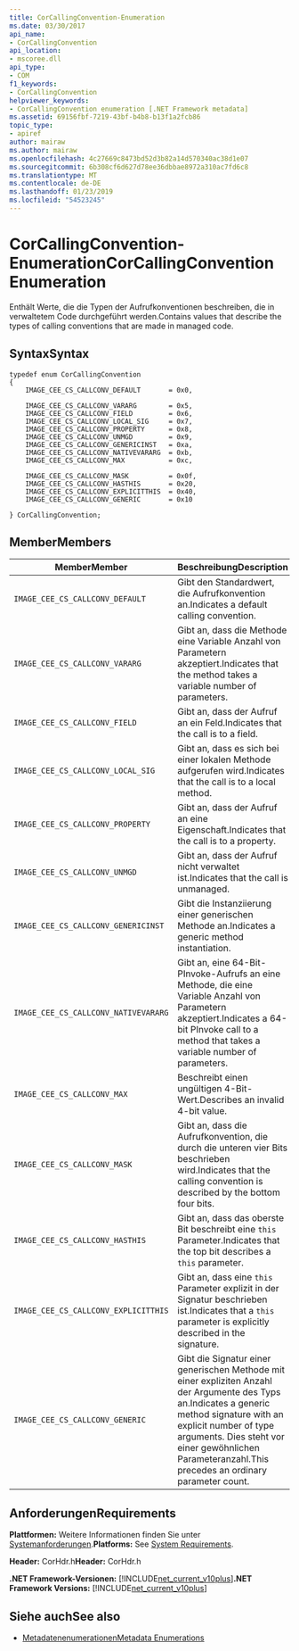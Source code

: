 ```yaml
---
title: CorCallingConvention-Enumeration
ms.date: 03/30/2017
api_name:
- CorCallingConvention
api_location:
- mscoree.dll
api_type:
- COM
f1_keywords:
- CorCallingConvention
helpviewer_keywords:
- CorCallingConvention enumeration [.NET Framework metadata]
ms.assetid: 69156fbf-7219-43bf-b4b8-b13f1a2fcb86
topic_type:
- apiref
author: mairaw
ms.author: mairaw
ms.openlocfilehash: 4c27669c8473bd52d3b82a14d570340ac38d1e07
ms.sourcegitcommit: 6b308cf6d627d78ee36dbbae8972a310ac7fd6c8
ms.translationtype: MT
ms.contentlocale: de-DE
ms.lasthandoff: 01/23/2019
ms.locfileid: "54523245"
---
```

# <a name="corcallingconvention-enumeration"></a><span data-ttu-id="369d2-102">CorCallingConvention-Enumeration</span><span class="sxs-lookup"><span data-stu-id="369d2-102">CorCallingConvention Enumeration</span></span>
<span data-ttu-id="369d2-103">Enthält Werte, die die Typen der Aufrufkonventionen beschreiben, die in verwaltetem Code durchgeführt werden.</span><span class="sxs-lookup"><span data-stu-id="369d2-103">Contains values that describe the types of calling conventions that are made in managed code.</span></span>  
  
## <a name="syntax"></a><span data-ttu-id="369d2-104">Syntax</span><span class="sxs-lookup"><span data-stu-id="369d2-104">Syntax</span></span>  
  
```  
typedef enum CorCallingConvention  
{  
    IMAGE_CEE_CS_CALLCONV_DEFAULT       = 0x0,  
  
    IMAGE_CEE_CS_CALLCONV_VARARG        = 0x5,  
    IMAGE_CEE_CS_CALLCONV_FIELD         = 0x6,  
    IMAGE_CEE_CS_CALLCONV_LOCAL_SIG     = 0x7,  
    IMAGE_CEE_CS_CALLCONV_PROPERTY      = 0x8,  
    IMAGE_CEE_CS_CALLCONV_UNMGD         = 0x9,  
    IMAGE_CEE_CS_CALLCONV_GENERICINST   = 0xa,  
    IMAGE_CEE_CS_CALLCONV_NATIVEVARARG  = 0xb,  
    IMAGE_CEE_CS_CALLCONV_MAX           = 0xc,  
  
    IMAGE_CEE_CS_CALLCONV_MASK          = 0x0f,  
    IMAGE_CEE_CS_CALLCONV_HASTHIS       = 0x20,  
    IMAGE_CEE_CS_CALLCONV_EXPLICITTHIS  = 0x40,  
    IMAGE_CEE_CS_CALLCONV_GENERIC       = 0x10  
  
} CorCallingConvention;  
```  
  
## <a name="members"></a><span data-ttu-id="369d2-105">Member</span><span class="sxs-lookup"><span data-stu-id="369d2-105">Members</span></span>  
  
|<span data-ttu-id="369d2-106">Member</span><span class="sxs-lookup"><span data-stu-id="369d2-106">Member</span></span>|<span data-ttu-id="369d2-107">Beschreibung</span><span class="sxs-lookup"><span data-stu-id="369d2-107">Description</span></span>|  
|------------|-----------------|  
|`IMAGE_CEE_CS_CALLCONV_DEFAULT`|<span data-ttu-id="369d2-108">Gibt den Standardwert, die Aufrufkonvention an.</span><span class="sxs-lookup"><span data-stu-id="369d2-108">Indicates a default calling convention.</span></span>|  
|`IMAGE_CEE_CS_CALLCONV_VARARG`|<span data-ttu-id="369d2-109">Gibt an, dass die Methode eine Variable Anzahl von Parametern akzeptiert.</span><span class="sxs-lookup"><span data-stu-id="369d2-109">Indicates that the method takes a variable number of parameters.</span></span>|  
|`IMAGE_CEE_CS_CALLCONV_FIELD`|<span data-ttu-id="369d2-110">Gibt an, dass der Aufruf an ein Feld.</span><span class="sxs-lookup"><span data-stu-id="369d2-110">Indicates that the call is to a field.</span></span>|  
|`IMAGE_CEE_CS_CALLCONV_LOCAL_SIG`|<span data-ttu-id="369d2-111">Gibt an, dass es sich bei einer lokalen Methode aufgerufen wird.</span><span class="sxs-lookup"><span data-stu-id="369d2-111">Indicates that the call is to a local method.</span></span>|  
|`IMAGE_CEE_CS_CALLCONV_PROPERTY`|<span data-ttu-id="369d2-112">Gibt an, dass der Aufruf an eine Eigenschaft.</span><span class="sxs-lookup"><span data-stu-id="369d2-112">Indicates that the call is to a property.</span></span>|  
|`IMAGE_CEE_CS_CALLCONV_UNMGD`|<span data-ttu-id="369d2-113">Gibt an, dass der Aufruf nicht verwaltet ist.</span><span class="sxs-lookup"><span data-stu-id="369d2-113">Indicates that the call is unmanaged.</span></span>|  
|`IMAGE_CEE_CS_CALLCONV_GENERICINST`|<span data-ttu-id="369d2-114">Gibt die Instanziierung einer generischen Methode an.</span><span class="sxs-lookup"><span data-stu-id="369d2-114">Indicates a generic method instantiation.</span></span>|  
|`IMAGE_CEE_CS_CALLCONV_NATIVEVARARG`|<span data-ttu-id="369d2-115">Gibt an, eine 64-Bit-PInvoke-Aufrufs an eine Methode, die eine Variable Anzahl von Parametern akzeptiert.</span><span class="sxs-lookup"><span data-stu-id="369d2-115">Indicates a 64-bit PInvoke call to a method that takes a variable number of parameters.</span></span>|  
|`IMAGE_CEE_CS_CALLCONV_MAX`|<span data-ttu-id="369d2-116">Beschreibt einen ungültigen 4-Bit-Wert.</span><span class="sxs-lookup"><span data-stu-id="369d2-116">Describes an invalid 4-bit value.</span></span>|  
|`IMAGE_CEE_CS_CALLCONV_MASK`|<span data-ttu-id="369d2-117">Gibt an, dass die Aufrufkonvention, die durch die unteren vier Bits beschrieben wird.</span><span class="sxs-lookup"><span data-stu-id="369d2-117">Indicates that the calling convention is described by the bottom four bits.</span></span>|  
|`IMAGE_CEE_CS_CALLCONV_HASTHIS`|<span data-ttu-id="369d2-118">Gibt an, dass das oberste Bit beschreibt eine `this` Parameter.</span><span class="sxs-lookup"><span data-stu-id="369d2-118">Indicates that the top bit describes a `this` parameter.</span></span>|  
|`IMAGE_CEE_CS_CALLCONV_EXPLICITTHIS`|<span data-ttu-id="369d2-119">Gibt an, dass eine `this` Parameter explizit in der Signatur beschrieben ist.</span><span class="sxs-lookup"><span data-stu-id="369d2-119">Indicates that a `this` parameter is explicitly described in the signature.</span></span>|  
|`IMAGE_CEE_CS_CALLCONV_GENERIC`|<span data-ttu-id="369d2-120">Gibt die Signatur einer generischen Methode mit einer expliziten Anzahl der Argumente des Typs an.</span><span class="sxs-lookup"><span data-stu-id="369d2-120">Indicates a generic method signature with an explicit number of type arguments.</span></span> <span data-ttu-id="369d2-121">Dies steht vor einer gewöhnlichen Parameteranzahl.</span><span class="sxs-lookup"><span data-stu-id="369d2-121">This precedes an ordinary parameter count.</span></span>|  
  
## <a name="requirements"></a><span data-ttu-id="369d2-122">Anforderungen</span><span class="sxs-lookup"><span data-stu-id="369d2-122">Requirements</span></span>  
 <span data-ttu-id="369d2-123">**Plattformen:** Weitere Informationen finden Sie unter [Systemanforderungen](../../../../docs/framework/get-started/system-requirements.md).</span><span class="sxs-lookup"><span data-stu-id="369d2-123">**Platforms:** See [System Requirements](../../../../docs/framework/get-started/system-requirements.md).</span></span>  
  
 <span data-ttu-id="369d2-124">**Header:** CorHdr.h</span><span class="sxs-lookup"><span data-stu-id="369d2-124">**Header:** CorHdr.h</span></span>  
  
 <span data-ttu-id="369d2-125">**.NET Framework-Versionen:** [!INCLUDE[net_current_v10plus](../../../../includes/net-current-v10plus-md.md)]</span><span class="sxs-lookup"><span data-stu-id="369d2-125">**.NET Framework Versions:** [!INCLUDE[net_current_v10plus](../../../../includes/net-current-v10plus-md.md)]</span></span>  
  
## <a name="see-also"></a><span data-ttu-id="369d2-126">Siehe auch</span><span class="sxs-lookup"><span data-stu-id="369d2-126">See also</span></span>
- [<span data-ttu-id="369d2-127">Metadatenenumerationen</span><span class="sxs-lookup"><span data-stu-id="369d2-127">Metadata Enumerations</span></span>](../../../../docs/framework/unmanaged-api/metadata/metadata-enumerations.md)
